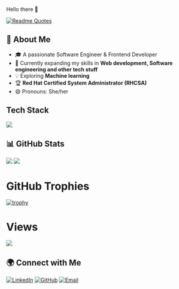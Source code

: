 Hello there :wave:


[![Readme Quotes](https://quotes-github-readme.vercel.app/api?type=horizontal&theme=dark)](https://github.com/piyushsuthar/github-readme-quotes)


## 🚀 About Me
- 🎓 A passionate Software Engineer & Frontend Developer
- 🌱 Currently expanding my skills in **Web development, Software engineering and other tech stuff**
- 💡 Exploring **Machine learning**
- 🏆 **Red Hat Certified System Administrator (RHCSA)**
- 😄 Pronouns: She/her

## Tech Stack                                     
<p align="left">
  <a href="https://skillicons.dev">
    <img src="https://skillicons.dev/icons?i=cpp,js,html,css,react,linux,python" />
  </a>
</p>



 ## 📊 GitHub Stats
![](https://github-readme-stats.vercel.app/api?username=Sanakhansk&theme=dark&hide_border=false&include_all_commits=false&count_private=false)
![](https://nirzak-streak-stats.vercel.app/?user=Sanakhansk&theme=dark&hide_border=false&height=20&width=20)




# GitHub Trophies
[![trophy](https://github-profile-trophy.vercel.app/?username=Sanakhansk&title=Stars,MultiLanguage,Commits,Repositories,Experience,PullRequest,Followers)](https://github.com/ryo-ma/github-profile-trophy)




# Views
![](https://komarev.com/ghpvc/?username=Sanakhansk)






## 🌍 Connect with Me
[![LinkedIn](https://img.shields.io/badge/LinkedIn-blue?style=for-the-badge&logo=linkedin)](https://www.linkedin.com/in/khansanask)
[![GitHub](https://img.shields.io/badge/GitHub-black?style=for-the-badge&logo=github)]((https://github.com/Sanakhansk))
[![Email](https://img.shields.io/badge/Email-D14836?style=for-the-badge&logo=gmail&logoColor=white)](mailto:your-khansana.ajmer@gmail.com)






